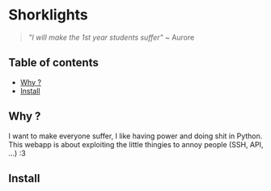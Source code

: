 # Shorklights
> *"I will make the 1st year students suffer"* ~ Aurore

## Table of contents
- [Why ?](#why-)
- [Install](#install)

## Why ?
I want to make everyone suffer, I like having power and doing shit in Python. This webapp is about exploiting the little thingies to annoy people (SSH, API, ...) :3

## Install
